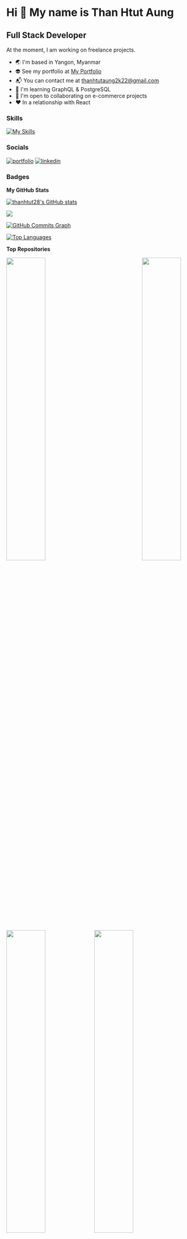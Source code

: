 # Hi :ghost: My name is Than Htut Aung

## Full Stack Developer

At the moment, I am working on freelance projects.

-  :earth_asia: I'm based in Yangon, Myanmar
-  :alien: See my portfolio at [My Portfolio](http://thanhtutaung-portfolio.netlify.app/)
-  :mailbox_with_mail: You can contact me at [thanhtutaung2k22@gmail.com](mailto:thanhtutaung2k22@gmail.com)
-  :brain: I'm learning GraphQL & PostgreSQL
-  :handshake: I'm open to collaborating on e-commerce projects
-  :heart: In a relationship with React

### Skills

[![My Skills](https://skillicons.dev/icons?i=react,ts,nextjs,tailwind,materialui,apollo,express,postgres,prisma,graphql)](https://skillicons.dev)

### Socials

[![portfolio](https://img.shields.io/badge/my_portfolio-000?style=for-the-badge&logo=ko-fi&logoColor=white)](http://thanhtutaung-portfolio.netlify.app/)
[![linkedin](https://img.shields.io/badge/linkedin-0A66C2?style=for-the-badge&logo=linkedin&logoColor=white)](https://www.linkedin.com/in/than-htut-aung-a80490202)

### Badges

<b>My GitHub Stats</b>

<a href="http://www.github.com/thanhtut28"><img src="https://github-readme-stats.vercel.app/api?username=thanhtut28&show_icons=true&hide=&count_private=true&title_color=0891b2&text_color=ffffff&icon_color=0891b2&bg_color=1c1917&hide_border=true&show_icons=true" alt="thanhtut28's GitHub stats" /></a>

<a href="http://www.github.com/thanhtut28"><img src="https://github-readme-streak-stats.herokuapp.com/?user=thanhtut28&stroke=ffffff&background=1c1917&ring=0891b2&fire=0891b2&currStreakNum=ffffff&currStreakLabel=0891b2&sideNums=ffffff&sideLabels=ffffff&dates=ffffff&hide_border=true" /></a>

<a href="http://www.github.com/thanhtut28"><img src="https://activity-graph.herokuapp.com/graph?username=thanhtut28&bg_color=1c1917&color=ffffff&line=0891b2&point=ffffff&area_color=1c1917&area=true&hide_border=true&custom_title=GitHub%20Commits%20Graph" alt="GitHub Commits Graph" /></a>

<a href="https://github.com/thanhtut28" align="left"><img src="https://github-readme-stats.vercel.app/api/top-langs/?username=thanhtut28&langs_count=10&title_color=0891b2&text_color=ffffff&icon_color=0891b2&bg_color=1c1917&hide_border=true&locale=en&custom_title=Top%20%Languages" alt="Top Languages" /></a>

<b>Top Repositories</b>

<div width="100%" align="center">
<a href="https://github.com/thanhtut28/food-order-app-frontend" align="left"><img align="left" width="45%" src="https://github-readme-stats.vercel.app/api/pin/?username=thanhtut28&repo=food-order-app-frontend&title_color=0891b2&text_color=ffffff&icon_color=0891b2&bg_color=1c1917&hide_border=true&locale=en" /></a>
<a href="https://github.com/thanhtut28/food-order-app" align="right"><img align="left" width="45%" src="https://github-readme-stats.vercel.app/api/pin/?username=thanhtut28&repo=food-order-app&title_color=0891b2&text_color=ffffff&icon_color=0891b2&bg_color=1c1917&hide_border=true&locale=en" /></a></div>
<br /><br /><br /><br /><br /><br /><br />
<div widht="100%" align="center">
<a href="https://github.com/thanhtut28/stargazing-otw" align="left"><img align="left" width="45%" src="https://github-readme-stats.vercel.app/api/pin/?username=thanhtut28&repo=stargazing-otw&title_color=0891b2&text_color=ffffff&icon_color=0891b2&bg_color=1c1917&hide_border=true&locale=en" /></a>
<a href="https://github.com/thanhtut28/portfolio-v2" align="left"><img align="left" width="45%" src="https://github-readme-stats.vercel.app/api/pin/?username=thanhtut28&repo=portfolio-v2&title_color=0891b2&text_color=ffffff&icon_color=0891b2&bg_color=1c1917&hide_border=true&locale=en" /></a></div><br /><br /><br /><br /><br /><br /><br />
